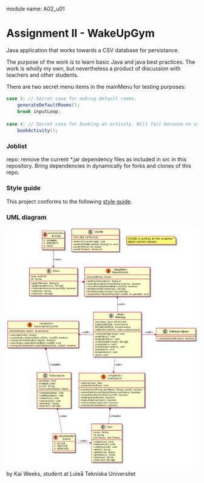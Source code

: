 module name: A02_u01


# Assignment II - WakeUpGym


Java application that works towards a CSV database for persistance.

The purpose of the work is to learn basic Java and java best practices. The work is wholly my own, but nevertheless a product of discussion with teachers and other students.  

There are two secret menu items in the mainMenu for testing purposes:

```java
case 3: // Secret case for making default rooms.
    generateDefaultRooms();
    break inputLoop;

case 4: // Secret case for booking an activity. Will fail because no userID.
    bookActivity();
```







### Joblist
repo: remove the current *.jar dependency files as included in src in this repository. Bring dependencies in dynamically for forks and clones of this repo.





### Style guide
This project conforms to the following [style guide](https://github.com/weleoka/myJavaStyleGuide).


### UML diagram
![ . . . ](UML_A2.png)





by Kai Weeks, student at Luleå Tekniska Universitet


